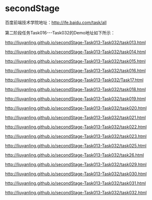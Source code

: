 # secondStage
百度前端技术学院地址：http://ife.baidu.com/task/all

第二阶段任务Task016---Task032的Demo地址如下所示：

http://liuyanling.github.io/secondStage-Task013-Task032/task013.html

http://liuyanling.github.io/secondStage-Task013-Task032/task014.html

http://liuyanling.github.io/secondStage-Task013-Task032/task015.html

http://liuyanling.github.io/secondStage-Task013-Task032/task016.html

http://liuyanling.github.io/secondStage-Task013-Task032/Task17.html

http://liuyanling.github.io/secondStage-Task013-Task032/task018.html

http://liuyanling.github.io/secondStage-Task013-Task032/task019.html

http://liuyanling.github.io/secondStage-Task013-Task032/task020.html

http://liuyanling.github.io/secondStage-Task013-Task032/task021.html

http://liuyanling.github.io/secondStage-Task013-Task032/task022.html

http://liuyanling.github.io/secondStage-Task013-Task032/task023.html

http://liuyanling.github.io/secondStage-Task013-Task032/task025.html

http://liuyanling.github.io/secondStage-Task013-Task032/task26.html

http://liuyanling.github.io/secondStage-Task013-Task032/task029.html

http://liuyanling.github.io/secondStage-Task013-Task032/task030.html

http://liuyanling.github.io/secondStage-Task013-Task032/task031.html

http://liuyanling.github.io/secondStage-Task013-Task032/task032.html
